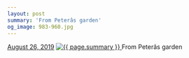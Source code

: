 ```yaml
---
layout: post
summary: 'From Peterâs garden'
og_image: 983-960.jpg
---
```


<p>
  <time>
    <a href="/983">August 26, 2019</a>
  </time>
  <a href="/983">
    <img src="{{ site.assets_url }}/983-480.jpg" srcset="{{ site.assets_url }}/983-240.jpg 240w, {{ site.assets_url }}/983-480.jpg 480w, {{ site.assets_url }}/983-720.jpg 720w, {{ site.assets_url }}/983-960.jpg 960w" sizes="(min-width: 700px) 50vw, calc(100vw - 2rem)" alt="{{ page.summary }}" />
  </a>
  <span>From Peterâs garden</span>
</p>
